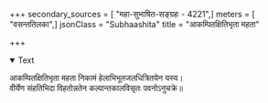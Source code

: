 +++
secondary_sources = [ "महा-सुभाषित-सङ्ग्रहः - 4221",]
meters = [ "वसन्ततिलका",]
jsonClass = "Subhaashita"
title = "आकम्पितक्षितिभृता महता"

+++

<details open><summary>Text</summary>

आकम्पितक्षितिभृता महता निकामं हेलाभिभूतजलधित्रितयेन यस्य।  
वीर्येण संहतिभिदा विहतोन्नतेन कल्पान्तकालविसृतः पवनोऽनुचक्रे॥
</details>
